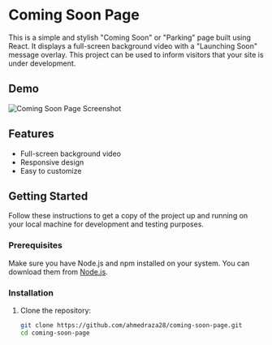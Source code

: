 # Coming Soon Page

This is a simple and stylish "Coming Soon" or "Parking" page built using React. It displays a full-screen background video with a "Launching Soon" message overlay. This project can be used to inform visitors that your site is under development.

## Demo

![Coming Soon Page Screenshot](screenshot.png)

## Features

- Full-screen background video
- Responsive design
- Easy to customize

## Getting Started

Follow these instructions to get a copy of the project up and running on your local machine for development and testing purposes.

### Prerequisites

Make sure you have Node.js and npm installed on your system. You can download them from [Node.js](https://nodejs.org/).

### Installation

1. Clone the repository:
   ```bash
   git clone https://github.com/ahmedraza28/coming-soon-page.git
   cd coming-soon-page
